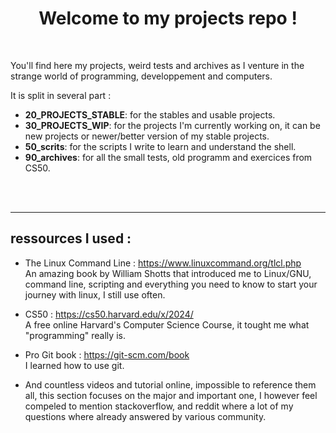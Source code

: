   <h1 align="center"> Welcome to my projects repo !</h1>
<br>

You'll find here my projects, weird tests and archives as I venture in the strange world of programming, developpement and computers.


It is split in several part : 
- **20_PROJECTS_STABLE**: for the stables and usable projects.
- **30_PROJECTS_WIP**: for the projects I'm currently working on, it can be new projects or newer/better version of my stable projects.
- **50_scrits**: for the scripts I write to learn and understand the shell.
- **90_archives**: for all the small tests, old programm and exercices from CS50.  

<br><br>

________

## ressources I used :

- The Linux Command Line : https://www.linuxcommand.org/tlcl.php  
    An amazing book by William Shotts that introduced me to Linux/GNU, command line, scripting and everything you need to know to start your journey with linux, I still use often.

- CS50 : https://cs50.harvard.edu/x/2024/  
    A free online Harvard's Computer Science Course, it tought me what "programming" really is.
    
- Pro Git book : https://git-scm.com/book  
    I learned how to use git.
    
- And countless videos and tutorial online, impossible to reference them all, this section focuses on the major and important one, I however feel compeled to mention stackoverflow, and reddit where a lot of my questions where already answered by various community. 

